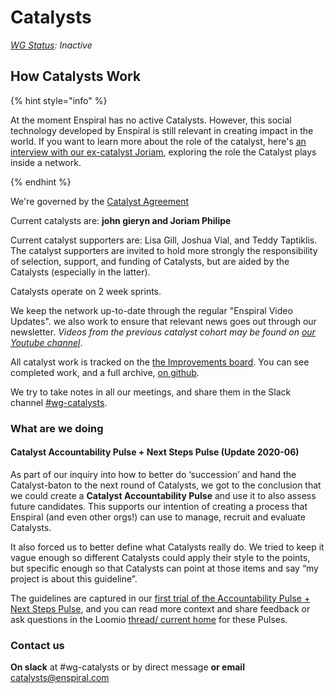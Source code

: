# Catalysts

[_WG Status_](https://docs.google.com/document/d/1RQrZE_9iw0ewIj7UCvC7SBLCziYwfi13vM5FbRDBCx4/edit?usp=sharing)_: Inactive_

## How Catalysts Work

{% hint style="info" %}

At the moment Enspiral has no active Catalysts. However, this social technology developed by Enspiral is still relevant in creating impact in the world. If you want to learn more about the role of the catalyst, here's [an interview with our ex-catalyst Joriam](https://youtu.be/SIlBobGS-Q8), exploring the role the Catalyst plays inside a network.

{% endhint %}

We're governed by the [Catalyst Agreement](https://github.com/enspiral/handbook/tree/d3234f4c1fe3afc87e5231beeb2d3926aee696d2/agreements/catalyst.html)

Current catalysts are: **john gieryn and Joriam Philipe**

Current catalyst supporters are: Lisa Gill, Joshua Vial, and Teddy Taptiklis. The catalyst supporters are invited to hold more strongly the responsibility of selection, support, and funding of Catalysts, but are aided by the Catalysts \(especially in the latter\).

Catalysts operate on 2 week sprints.

We keep the network up-to-date through the regular "Enspiral Video Updates". we also work to ensure that relevant news goes out through our newsletter. _Videos from the previous catalyst cohort may be found on_ [_our Youtube channel_](https://www.youtube.com/user/enspiral/videos).

All catalyst work is tracked on the [the Improvements board](https://trello.com/b/btHeb35m/enspiral-improvements-board?menu=filter&filter=label:wg-catalyst). You can see completed work, and a full archive, [on github](https://github.com/enspiral/improvements/issues?utf8=%E2%9C%93&q=is%3Aissue+).

We try to take notes in all our meetings, and share them in the Slack channel [\#wg-catalysts](https://enspiral.slack.com/messages/wg-catalysts/).

### What are we doing

#### Catalyst Accountability Pulse + Next Steps Pulse \(Update 2020-06\)

As part of our inquiry into how to better do ‘succession’ and hand the Catalyst-baton to the next round of Catalysts, we got to the conclusion that we could create a **Catalyst Accountability Pulse** and use it to also assess future candidates. This supports our intention of creating a process that Enspiral \(and even other orgs!\) can use to manage, recruit and evaluate Catalysts.

It also forced us to better define what Catalysts really do. We tried to keep it vague enough so different Catalysts could apply their style to the points, but specific enough so that Catalysts can point at those items and say “my project is about this guideline”.

The guidelines are captured in our [first trial of the Accountability Pulse + Next Steps Pulse](https://docs.google.com/document/d/1_38ZaDk7QO2RZFc7ZyMbQURG2zNb31tmq16198bsaKE/edit?usp=sharing), and you can read more context and share feedback or ask questions in the Loomio [thread/ current home](https://www.loomio.org/d/Q7fRBi41/catalyst-accountability-next-steps-pulse-june-2020) for these Pulses.

### Contact us

**On slack** at \#wg-catalysts or by direct message **or email** catalysts@enspiral.com

